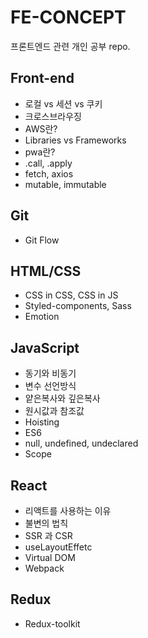 # FE-CONCEPT

프론트엔드 관련 개인 공부 repo.

## Front-end

- 로컬 vs 세션 vs 쿠키
- 크로스브라우징
- AWS란?
- Libraries vs Frameworks
- pwa란?
- .call, .apply
- fetch, axios
- mutable, immutable

## Git

- Git Flow

## HTML/CSS

- CSS in CSS, CSS in JS
- Styled-components, Sass
- Emotion

## JavaScript

- 동기와 비동기
- 변수 선언방식
- 얕은복사와 깊은복사
- 원시값과 참조값
- Hoisting
- ES6
- null, undefined, undeclared
- Scope

## React

- 리액트를 사용하는 이유
- 불변의 법칙
- SSR 과 CSR
- useLayoutEffetc
- Virtual DOM
- Webpack

## Redux

- Redux-toolkit
